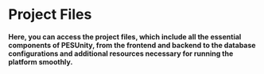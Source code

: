 # Project Files

#### Here, you can access the project files, which include all the essential components of PESUnity, from the frontend and backend to the database configurations and additional resources necessary for running the platform smoothly.
